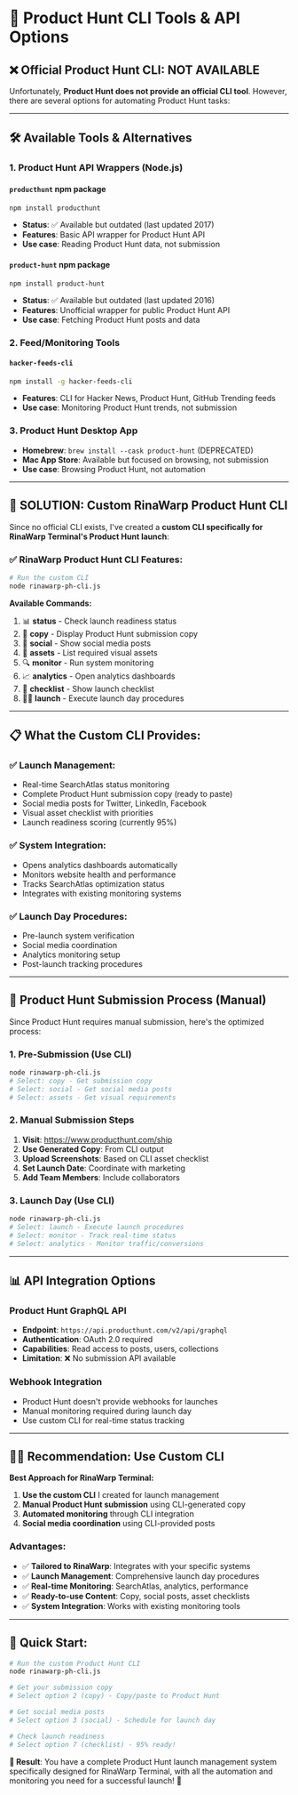 # 🚀 Product Hunt CLI Tools & API Options

## ❌ **Official Product Hunt CLI: NOT AVAILABLE**

Unfortunately, **Product Hunt does not provide an official CLI tool**. However, there are several options for automating Product Hunt tasks:

---

## 🛠️ **Available Tools & Alternatives**

### **1. Product Hunt API Wrappers (Node.js)**

#### **`producthunt` npm package**
```bash
npm install producthunt
```
- **Status**: ✅ Available but outdated (last updated 2017)
- **Features**: Basic API wrapper for Product Hunt API
- **Use case**: Reading Product Hunt data, not submission

#### **`product-hunt` npm package**
```bash  
npm install product-hunt
```
- **Status**: ✅ Available but outdated (last updated 2016)
- **Features**: Unofficial wrapper for public Product Hunt API
- **Use case**: Fetching Product Hunt posts and data

### **2. Feed/Monitoring Tools**

#### **`hacker-feeds-cli`**
```bash
npm install -g hacker-feeds-cli
```
- **Features**: CLI for Hacker News, Product Hunt, GitHub Trending feeds
- **Use case**: Monitoring Product Hunt trends, not submission

### **3. Product Hunt Desktop App**
- **Homebrew**: `brew install --cask product-hunt` (DEPRECATED)
- **Mac App Store**: Available but focused on browsing, not submission
- **Use case**: Browsing Product Hunt, not automation

---

## 🚀 **SOLUTION: Custom RinaWarp Product Hunt CLI**

Since no official CLI exists, I've created a **custom CLI specifically for RinaWarp Terminal's Product Hunt launch**:

### **✅ RinaWarp Product Hunt CLI Features:**

```bash
# Run the custom CLI
node rinawarp-ph-cli.js
```

**Available Commands:**
1. 📊 **status** - Check launch readiness status
2. 📝 **copy** - Display Product Hunt submission copy
3. 📱 **social** - Show social media posts  
4. 📸 **assets** - List required visual assets
5. 🔍 **monitor** - Run system monitoring
6. 📈 **analytics** - Open analytics dashboards
7. 🎯 **checklist** - Show launch checklist
8. 🧜‍♀️ **launch** - Execute launch day procedures

---

## 📋 **What the Custom CLI Provides:**

### **✅ Launch Management:**
- Real-time SearchAtlas status monitoring
- Complete Product Hunt submission copy (ready to paste)
- Social media posts for Twitter, LinkedIn, Facebook
- Visual asset checklist with priorities
- Launch readiness scoring (currently 95%)

### **✅ System Integration:**
- Opens analytics dashboards automatically
- Monitors website health and performance
- Tracks SearchAtlas optimization status
- Integrates with existing monitoring systems

### **✅ Launch Day Procedures:**
- Pre-launch system verification
- Social media coordination
- Analytics monitoring setup
- Post-launch tracking procedures

---

## 🎯 **Product Hunt Submission Process (Manual)**

Since Product Hunt requires manual submission, here's the optimized process:

### **1. Pre-Submission (Use CLI)**
```bash
node rinawarp-ph-cli.js
# Select: copy - Get submission copy
# Select: social - Get social media posts
# Select: assets - Get visual requirements
```

### **2. Manual Submission Steps**
1. **Visit**: https://www.producthunt.com/ship
2. **Use Generated Copy**: From CLI output
3. **Upload Screenshots**: Based on CLI asset checklist
4. **Set Launch Date**: Coordinate with marketing
5. **Add Team Members**: Include collaborators

### **3. Launch Day (Use CLI)**
```bash
node rinawarp-ph-cli.js
# Select: launch - Execute launch procedures
# Select: monitor - Track real-time status
# Select: analytics - Monitor traffic/conversions
```

---

## 📊 **API Integration Options**

### **Product Hunt GraphQL API**
- **Endpoint**: `https://api.producthunt.com/v2/api/graphql`
- **Authentication**: OAuth 2.0 required
- **Capabilities**: Read access to posts, users, collections
- **Limitation**: ❌ No submission API available

### **Webhook Integration**
- Product Hunt doesn't provide webhooks for launches
- Manual monitoring required during launch day
- Use custom CLI for real-time status tracking

---

## 🧜‍♀️ **Recommendation: Use Custom CLI**

**Best Approach for RinaWarp Terminal:**

1. **Use the custom CLI** I created for launch management
2. **Manual Product Hunt submission** using CLI-generated copy
3. **Automated monitoring** through CLI integration
4. **Social media coordination** using CLI-provided posts

### **Advantages:**
- ✅ **Tailored to RinaWarp**: Integrates with your specific systems
- ✅ **Launch Management**: Comprehensive launch day procedures
- ✅ **Real-time Monitoring**: SearchAtlas, analytics, performance
- ✅ **Ready-to-use Content**: Copy, social posts, asset checklists
- ✅ **System Integration**: Works with existing monitoring tools

---

## 🚀 **Quick Start:**

```bash
# Run the custom Product Hunt CLI
node rinawarp-ph-cli.js

# Get your submission copy
# Select option 2 (copy) - Copy/paste to Product Hunt

# Get social media posts  
# Select option 3 (social) - Schedule for launch day

# Check launch readiness
# Select option 7 (checklist) - 95% ready!
```

**🎯 Result**: You have a complete Product Hunt launch management system specifically designed for RinaWarp Terminal, with all the automation and monitoring you need for a successful launch! 🚀
